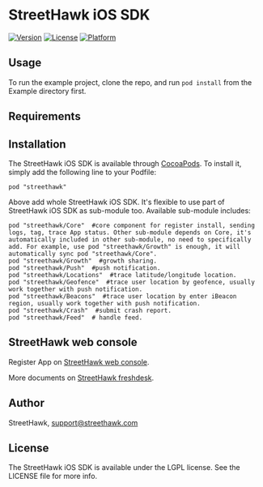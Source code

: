 # StreetHawk iOS SDK

[![Version](https://img.shields.io/cocoapods/v/streethawk.svg?style=flat)](http://cocoadocs.org/docsets/streethawk)
[![License](https://img.shields.io/cocoapods/l/streethawk.svg?style=flat)](http://cocoadocs.org/docsets/streethawk)
[![Platform](https://img.shields.io/cocoapods/p/streethawk.svg?style=flat)](http://cocoadocs.org/docsets/streethawk)

## Usage

To run the example project, clone the repo, and run `pod install` from the Example directory first.

## Requirements

## Installation

The StreetHawk iOS SDK is available through [CocoaPods](http://cocoapods.org). To install it, simply add the following line to your Podfile:

    pod "streethawk"

Above add whole StreetHawk iOS SDK. It's flexible to use part of StreetHawk iOS SDK as sub-module too. Available sub-module includes:

    pod "streethawk/Core"  #core component for register install, sending logs, tag, trace App status. Other sub-module depends on Core, it's automatically included in other sub-module, no need to specifically add. For example, use pod "streethawk/Growth" is enough, it will automatically sync pod "streethawk/Core".
    pod "streethawk/Growth"  #growth sharing.
    pod "streethawk/Push"  #push notification.
    pod "streethawk/Locations"  #trace latitude/longitude location.
    pod "streethawk/Geofence"  #trace user location by geofence, usually work together with push notification.
    pod "streethawk/Beacons"  #trace user location by enter iBeacon region, usually work together with push notification.
    pod "streethawk/Crash"  #submit crash report.
    pod "streethawk/Feed"  # handle feed.

## StreetHawk web console

Register App on [StreetHawk web console](https://console.streethawk.com). 

More documents on [StreetHawk freshdesk](https://streethawk.freshdesk.com/helpdesk). 

## Author

StreetHawk, support@streethawk.com

## License

The StreetHawk iOS SDK is available under the LGPL license. See the LICENSE file for more info.